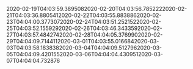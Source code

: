 2020-02-19T04:03:59.3895082020-02-20T04:03:56.7852222020-02-21T04:03:36.8805412020-02-22T04:03:55.8838862020-02-23T04:04:00.3773072020-02-24T04:03:51.2521522020-02-25T04:03:52.1559292020-02-26T04:03:46.3433592020-02-27T04:03:57.4842742020-02-28T04:04:05.3769902020-02-29T04:04:09.7144112020-03-01T04:03:55.0166842020-03-03T04:03:58.1838382020-03-04T04:04:09.5127962020-03-05T04:04:09.4201552020-03-06T04:04:04.4309512020-03-07T04:04:04.732876